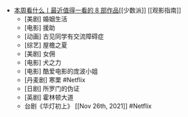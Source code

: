 - [本周看什么丨最近值得一看的 8 部作品](https://sspai.com/post/69183)[[少数派]] [[观影指南]]
	- [美剧] 婚姻生活
	- [电影] 援助
	- [动画] 古见同学有交流障碍症
	- [综艺] 屋檐之夏
	- [美剧] 女佣
	- [电影] 犬之力
	- [电影] 酷爱电影的庞波小姐
	- [丹麦剧] 寒栗 #Netflix
	- [日剧] 所罗门的伪证
	- [英剧] 霍林顿大道
	- 台剧《华灯初上》 [[Nov 26th, 2021]] #Netflix